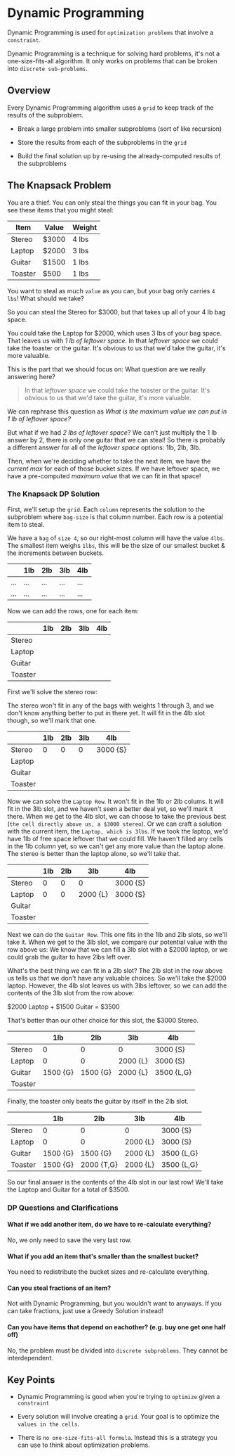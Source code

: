 # Dynamic Programming

Dynamic Programming is used for `optimization problems` that involve a `constraint`.

Dynamic Programming is a technique for solving hard problems, it's not a one-size-fits-all algorithm.
It only works on problems that can be broken into `discrete sub-problems`.


## Overview
Every Dynamic Programming algorithm uses a `grid` to keep track of the results of the subproblem.

- Break a large problem into smaller subproblems (sort of like recursion)

- Store the results from each of the subproblems in the `grid`

- Build the final solution up by re-using the already-computed results of the subproblems



## The Knapsack Problem

You are a thief. You can only steal the things you can fit in your bag.
You see these items that you might steal:

| Item | Value | Weight|
| --- | --- | --- |
| Stereo | $3000 | 4 lbs |
| Laptop | $2000 | 3 lbs |
| Guitar | $1500 | 1 lbs |
| Toaster | $500 | 1 lbs |


You want to steal as much `value` as you can, but your bag only carries `4 lbs`!
What should we take?

So you can steal the Stereo for $3000, but that takes up all of your 4 lb bag space.

You could take the Laptop for $2000, which uses 3 lbs of your bag space.
That leaves us with *1 lb of leftover space*.
In that *leftover space* we could take the toaster or the guitar.
It's obvious to us that we'd take the guitar, it's more valuable.

This is the part that we should focus on:
What question are we really answering here?
>In that *leftover space* we could take the toaster or the guitar.
>It's obvious to us that we'd take the guitar, it's more valuable.

We can rephrase this question as *What is the maximum value we can put in 1 lb of leftover space?*

But what if we had *2 lbs of leftover space*? We can't just multiply the 1 lb answer by 2, there is only one guitar that we can steal!
So there is probably a different answer for all of the *leftover space* options: 1lb, 2lb, 3lb.

Then, when we're deciding whether to take the next item, we have the *current max* for each of those bucket sizes.
If we have leftover space, we have a pre-computed *maximum value* that we can fit in that space!


### The Knapsack DP Solution

First, we'll setup the `grid`.
Each `column` represents the solution to the subproblem where `bag-size` is that column number.
Each row is a potential item to steal.

We have a `bag` of `size 4`, so our right-most column will have the value `4lbs`.
The smallest item weighs `1lbs`, this will be the size of our smallest bucket & the increments between buckets.


| | 1lb | 2lb | 3lb | 4lb |
| --- | --- | --- | --- | --- |
| ... | ... | ... | ... | ... |
| ... | ... | ... | ... | ... |


Now we can add the rows, one for each item:


| | 1lb | 2lb | 3lb | 4lb |
| --- | --- | --- | --- | --- |
| Stereo | | | | |
| Laptop | | | | |
| Guitar | | | | |
| Toaster | | | | |


First we'll solve the stereo row:

The stereo won't fit in any of the bags with weights 1 through 3, and we don't know anything better to put in there yet.
It will fit in the 4lb slot though, so we'll mark that one.

| | 1lb | 2lb | 3lb | 4lb |
| --- | --- | --- | --- | --- |
| Stereo | 0 | 0 | 0 | 3000 {S} |
| Laptop | | | | |
| Guitar | | | | |
| Toaster | | | | |



Now we can solve the `Laptop Row`. It won't fit in the 1lb or 2lb colums. It will fit in the 3lb slot, and we haven't seen a better deal yet, so we'll mark it there.
When we get to the 4lb slot, we can choose to take the previous best (`the cell directly above us, a $3000 stereo`).
Or we can craft a solution with the current item, the `Laptop, which is 3lbs`. 
If we took the laptop, we'd have 1lb of free space leftover that we could fill. We haven't filled any cells in the 1lb column yet, so we can't get any more value than the laptop alone. The stereo is better than the laptop alone, so we'll take that.



| | 1lb | 2lb | 3lb | 4lb |
| --- | --- | --- | --- | --- |
| Stereo | 0 | 0 | 0 | 3000 {S} |
| Laptop | 0 | 0 | 2000 {L}| 3000 {S} |
| Guitar | | | | |
| Toaster | | | | |



Next we can do the `Guitar Row`.
This one fits in the 1lb and 2lb slots, so we'll take it.
When we get to the 3lb slot, we compare our potential value with the row above us:
We know that we can fill a 3lb slot with a $2000 laptop, or we could grab the guitar to have 2lbs left over.

What's the best thing we can fit in a 2lb slot? The 2lb slot in the row above us tells us that we don't have any valuable choices.
So we'll take the $2000 laptop.
However, the 4lb slot leaves us with 3lbs leftover, so we can add the contents of the 3lb slot from the row above:

$2000 Laptop + $1500 Guitar = $3500

That's better than our other choice for this slot, the $3000 Stereo.

| | 1lb | 2lb | 3lb | 4lb |
| --- | --- | --- | --- | --- |
| Stereo | 0 | 0 | 0 | 3000 {S} |
| Laptop | 0 | 0 | 2000 {L}| 3000 {S} |
| Guitar | 1500 {G} | 1500 {G} | 2000 {L} | 3500 {L,G} |
| Toaster | | | | |


Finally, the toaster only beats the guitar by itself in the 2lb slot.

| | 1lb | 2lb | 3lb | 4lb |
| --- | --- | --- | --- | --- |
| Stereo | 0 | 0 | 0 | 3000 {S} |
| Laptop | 0 | 0 | 2000 {L}| 3000 {S} |
| Guitar | 1500 {G} | 1500 {G} | 2000 {L} | 3500 {L,G} |
| Toaster | 1500 {G} | 2000 {T,G} | 2000 {L} | 3500 {L,G} |


So our final answer is the contents of the 4lb slot in our last row!
We'll take the Laptop and Guitar for a total of $3500.


### DP Questions and Clarifications

#### What if we add another item, do we have to re-calculate everything?
No, we only need to save the very last row.


#### What if you add an item that's smaller than the smallest bucket?
You need to redistribute the bucket sizes and re-calculate everything.


#### Can you steal fractions of an item?
Not with Dynamic Programming, but you wouldn't want to anyways. If you can take fractions, just use a Greedy Solution instead!


#### Can you have items that depend on eachother? (e.g. buy one get one half off)
No, the problem must be divided into `discrete subproblems`. They cannot be interdependent.


## Key Points
- Dynamic Programming is good when you're trying to `optimize` given a `constraint`

- Every solution will involve creating a `grid`. Your goal is to optimize the `values in the cells`.

- There is `no one-size-fits-all formula`. Instead this is a strategy you can use to think about optimization problems.

